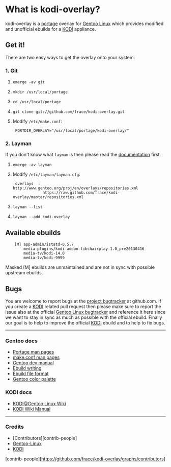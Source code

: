 # What is kodi-overlay?
kodi-overlay is a [portage][external-portage] overlay for [Gentoo Linux][external-gentoo]
which provides modified and unofficial ebuilds for a [KODI][external-kodi] appliance.


## Get it!
There are two easy ways to get the overlay onto your system:


### 1. Git
1. `emerge -av git`
2. `mkdir /usr/local/portage`
3. `cd /usr/local/portage`
4. `git clone git://github.com/frace/kodi-overlay.git`
5. Modify `/etc/make.conf`:

        PORTDIR_OVERLAY="/usr/local/portage/kodi-overlay/"


### 2. Layman
If you don't know what `layman` is then please read the [documentation][docs-layman] first.

1. `emerge -av layman`
2. Modify `/etc/layman/layman.cfg`:

        overlays  : http://www.gentoo.org/proj/en/overlays/repositories.xml
                    https://raw.github.com/frace/kodi-overlay/master/repositories.xml

3. `layman --list`
4. `layman --add kodi-overlay`

[docs-layman]: http://www.gentoo.org/proj/en/overlays/userguide.xml


## Available ebuilds
        [M] app-admin/istatd-0.5.7
            media-plugins/kodi-addon-libshairplay-1.0_pre20130416
            media-tv/kodi-14.0
            media-tv/kodi-9999

Masked [M] ebuilds are unmaintained and are not in sync with possible upstream ebuilds.


## Bugs
You are welcome to report bugs at the [project bugtracker][project-bugtracker] at github.com.
If you create a [KODI][external-kodi] related pull request then please make sure to report the
issue also at the official [Gentoo Linux bugtracker][gentoo-bugtracker] and reference it here
since we want to stay in sync as much as possible with the official ebuild. Finally our goal is
to help to improve the official [KODI][external-kodi] ebuild and to help to fix bugs.

[project-bugtracker]: https://github.com/frace/kodi-overlay/issues
[gentoo-bugtracker]: https://bugs.gentoo.org/


* * *
### Gentoo docs
- [Portage man pages][docs-gentoo-portage]
- [make.conf man pages][docs-gentoo-makeconf]
- [Gentoo dev manual][docs-devmanual]
- [Ebuild writing][docs-devmanual-ebuild]
- [Ebuild file format][docs-devmanual-ebuild-format]
- [Gentoo color palette][docs-gentoo-colors]

[docs-devmanual]: https://devmanual.gentoo.org
[docs-devmanual-ebuild]: https://devmanual.gentoo.org/ebuild-writing
[docs-devmanual-ebuild-format]: https://devmanual.gentoo.org/ebuild-writing/file-format
[docs-gentoo-colors]: https://www.gentoo.org/proj/en/desktop/artwork/colors.xml
[docs-gentoo-portage]: http://dev.gentoo.org/~zmedico/portage/doc/man/portage.5.html
[docs-gentoo-makeconf]: http://dev.gentoo.org/~zmedico/portage/doc/man/make.conf.5.html

### KODI docs
- [KODI@Gentoo Linux Wiki][docs-gentoo-wiki]
- [KODI Wiki Manual][docs-kodi-wiki]

[docs-gentoo-wiki]: http://wiki.gentoo.org/wiki/Kodi
[docs-kodi-wiki]: http://kodi.wiki


* * *
### Credits
- [Contributors][contrib-people]
- [Gentoo-Linux][external-gentoo]
- [KODI][external-kodi]

[contrib-people][https://github.com/frace/kodi-overlay/graphs/contributors]


[external-gentoo]: http://www.gentoo.org
[external-kodi]: http://kodi.tv
[external-portage]: http://wiki.gentoo.org/wiki/Project:Portage
